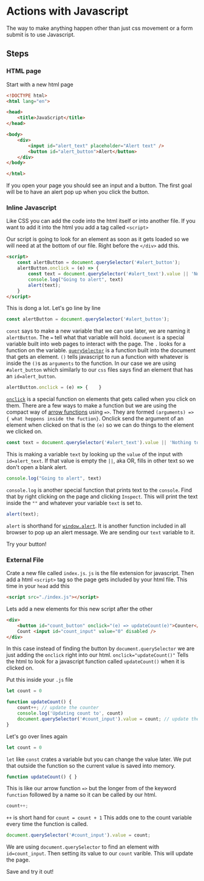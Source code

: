 # Actions with Javascript

The way to make anything happen other than just css movement or a form submit is to use Javascript.

## Steps

### HTML page
Start with a new html page
```html
<!DOCTYPE html>
<html lang="en">

<head>
	<title>JavaScript</title>
</head>

<body>
	<div>
		<input id="alert_text" placeholder="Alert text" />
		<button id="alert_button">Alert</button>
	</div>
</body>

</html>
```

If you open your page you should see an input and a button. The first goal will be to have an alert pop up when you click the button.

### Inline Javascript

Like CSS you can add the code into the html itself or into another file. If you want to add it into the html you add a tag called `<script>`

Our script is going to look for an element as soon as it gets loaded so we will need at at the bottom of our file. Right before the `</div>` add this.
```html
<script>
    const alertButton = document.querySelector('#alert_button');
    alertButton.onclick = (e) => {
        const text = document.querySelector('#alert_text').value || 'Nothing to alert';
        console.log("Going to alert", text)
        alert(text);
    }
</script>
```



This is dong a lot. Let's go line by line

```javascript
const alertButton = document.querySelector('#alert_button');
```
 `const` says to make a new variable that we can use later, we are naming it `alertButton`. The `=` tell what that variable will hold. `document` is a special variable built into web pages to interact with the page. The `.` looks for a function on the variable. [`querySelector`](https://developer.mozilla.org/en-US/docs/Web/API/Document/querySelector) is a function built into the document that gets an element. `()` tells javascript to run a function with whatever is inside the `()`s as `arguments` to the function. In our case we are using `#alert_button` which similarly to our `css` files says find an element that has an `id=alert_button`.

```javascript
alertButton.onclick = (e) => {    }
```
[`onclick`](https://developer.mozilla.org/en-US/docs/Web/API/Element/click_event) is a special function on elements that gets called when you click on them. There are a few ways to make a function but  we are using the compact way of [arrow functions](https://developer.mozilla.org/en-US/docs/Web/JavaScript/Reference/Functions/Arrow_functions) using `=>`. They are formed `(arguments) => { what heppens inside the fuction}`. Onclick send the argument of an element when clicked on that is the `(e)` so we can do things to the element we clicked on.


```javascript
const text = document.querySelector('#alert_text').value || 'Nothing to alert';
```
This is making a variable `text` by looking up the `value` of the input with `id=alert_text`. If that value is empty the `||`, aka OR, fills in other text so we don't open a blank alert.

```javascript
console.log("Going to alert", text)
```
`console.log` is another special function that prints text to the `console`. Find that by right clicking on the page and clicking `Inspect`. This will print the text inside the `""` and whatever your variable `text` is set to.

```javascript
alert(text);
```
`alert` is shorthand for [`window.alert`](https://developer.mozilla.org/en-US/docs/Web/API/Window/alert). It is another function included in all browser to pop up an alert message. We are sending our `text` variable to it.

Try your button!

### External File

Crate a new file called `index.js`. `js` is the file extension for javascript. Then add a html `<script>` tag so the page gets included by your html file. This time in your `head` add this
```html
<script src="./index.js"></script>
```
Lets add a new elements for this new script after the other </div>

```html
<div>
    <button id="count_button" onclick="(e) => updateCount(e)">Counter</button>
    Count <input id="count_input" value="0" disabled />
</div>
```
In this case instead of finding the button by `document.querySelector` we are just adding the `onclick` right into our html. `onclick="updateCount()"` Tells the html to look for a javascript function called `updateCount()` when it is clicked on.


Put this inside your `.js` file
```javascript
let count = 0

function updateCount() {
    count++; // update the counter
    console.log('Updating count to', count)
    document.querySelector('#count_input').value = count; // update the element
}
```
Let's go over lines again
```javascript
let count = 0
```
`let` like `const` crates a variable but you can change the value later. We put that outside the function so the current value is saved into memory.

```javascript
function updateCount() { }
```
This is like our arrow function `=>` but the longer from of the keyword `function` followed by a name so it can be called by our html.

```javascript
count++;
```
`++` is short hand for `count = count + 1` This adds one to the count variable every time the function is called.

```javascript
document.querySelector('#count_input').value = count;
```
We are using `document.querySelector` to find an element with `id=count_input`. Then setting its value to our `count` varible. This will update the page.

Save and try it out!
